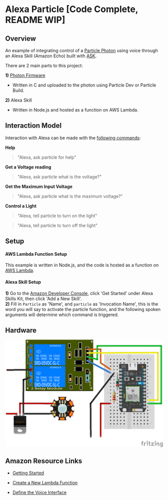 # Alexa Particle [Code Complete, README WIP]

## Overview
An example of integrating control of a [Particle Photon](https://docs.particle.io/datasheets/photon-datasheet/) using voice through an Alexa Skill (Amazon Echo) built with [ASK](https://developer.amazon.com/appsandservices/solutions/alexa/alexa-skills-kit).

There are 2 main parts to this project:

**1)** [Photon Firmware](https://github.com/jasonpilz/alexa_particle/blob/master/firmware/voltage%2Bled.ino)
* Written in C and uploaded to the photon using Particle Dev or
Particle Build.

**2)** Alexa Skill
* Written in Node.js and hosted as a function on AWS Lambda.

## Interaction Model

Interaction with Alexa can be made with the [following commands](https://github.com/jasonpilz/alexa_particle/blob/master/ASK/speechAssets/SampleUtterances.txt):

**Help**
>"Alexa, ask particle for help"

**Get a Voltage reading**
>"Alexa, ask particle what is the voltage?"

**Get the Maximum Input Voltage**
>"Alexa, ask particle what is the maximum voltage?"

**Control a Light**
>"Alexa, tell particle to turn on the light"

>"Alexa, tell particle to turn off the light"

## Setup
#### AWS Lambda Function Setup

This example is written in Node.js, and the code is hosted as a function on [AWS Lambda](https://aws.amazon.com/lambda/).

#### Alexa Skill Setup

**1)** Go to the [Amazon Developer Console](https://developer.amazon.com/edw/home.html#/), click 'Get Started' under Alexa Skills Kit, then click 'Add a New Skill'.<br>
**2)** Fill in `Particle` as 'Name', and `particle` as 'Invocation Name', this is the word you will say to activate the particle function, and the following spoken arguments will determine which command is triggered.<br>

## Hardware

![Fritzing](./images/2-channel-relay.png)


## Amazon Resource Links
* [Getting Started](https://developer.amazon.com/public/solutions/alexa/alexa-skills-kit/getting-started-guide)

* [Create a New Lambda Function](https://developer.amazon.com/public/solutions/alexa/alexa-skills-kit/docs/developing-an-alexa-skill-as-a-lambda-function)

* [Define the Voice Interface](https://developer.amazon.com/public/solutions/alexa/alexa-skills-kit/docs/defining-the-voice-interface)
